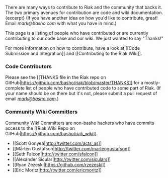 There are many ways to contribute to Riak and the community that backs it. The two primary avenues for contribution are code and wiki documentation.{excerpt} (If you have another idea on how you'd like to contribute, great! Email _mark@basho.com_ with what you have in mind.)

This page is a listing of people who have contributed or are currently contributing to our code base and our wiki. We just wanted to say "Thanks!"


For more information on how to contribute, have a look at [[Code Submission and Integration]] and [[Contributing to the Riak Wiki]].

### Code Contributors

Please see the [[THANKS file in the Riak repo on GitHub|https://github.com/basho/riak/blob/master/THANKS]] for a mostly-complete list of people who have contributed code to some part of Riak. (If your name should be on there but it's not, please submit a pull request of email *mark@basho.com*.)

### Community Wiki Committers

Community Wiki Committers are non-basho hackers who have commits access to the [[Riak Wiki Repo on GitHub|https://github.com/basho/riak_wiki]].

* [[Scott Gonyea|http://twitter.com/acts_as]]
* [[Mårten Gustafson|http://twitter.com/martengustafson]]
* [[Seth Falcon|http://twitter.com/sfalcon]]
* [[Alexander Sicular|http://twitter.com/siculars]]
* [[Ryan Zezeski|https://github.com/rzezeski]]
* [[Eric Moritz|http://twitter.com/ericmoritz]]

